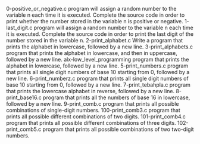 0-positive_or_negative.c	program will assign a random number to the variable n each time it is executed. Complete the source code in order to print whether the number stored in the variable n is positive or negative.
1-last_digit.c	program will assign a random number to the variable n each time it is executed. Complete the source code in order to print the last digit of the number stored in the variable n.
2-print_alphabet.c	Write a program that prints the alphabet in lowercase, followed by a new line.
3-print_alphabets.c	program that prints the alphabet in lowercase, and then in uppercase, followed by a new line.
alx-low_level_programming	program that prints the alphabet in lowercase, followed by a new line.
5-print_numbers.c	program that prints all single digit numbers of base 10 starting from 0, followed by a new line.
6-print_numberz.c	program that prints all single digit numbers of base 10 starting from 0, followed by a new line.
7-print_tebahpla.c	program that prints the lowercase alphabet in reverse, followed by a new line.
8-print_base16.c	program that prints all the numbers of base 16 in lowercase, followed by a new line.
9-print_comb.c	program that prints all possible combinations of single-digit numbers.
100-print_comb3.c	program that prints all possible different combinations of two digits.
101-print_comb4.c	program that prints all possible different combinations of three digits.
102-print_comb5.c	program that prints all possible combinations of two two-digit numbers.
